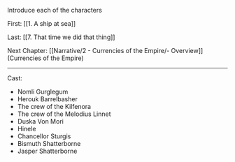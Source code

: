 Introduce each of the characters

First: [[1. A ship at sea]]

Last: [[7. That time we did that thing]]

Next Chapter: [[Narrative/2 - Currencies of the Empire/- Overview]](Currencies of the Empire)

---

Cast:
- Nomli Gurglegum
- Herouk Barrelbasher
- The crew of the Kilfenora
- The crew of the Melodius Linnet
- Duska Von Mori
- Hinele
- Chancellor Sturgis
- Bismuth Shatterborne
- Jasper Shatterborne